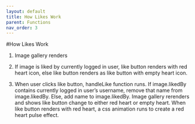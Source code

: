 ```yaml
---
layout: default
title: How Likes Work
parent: Functions
nav_order: 3
---
```


#How Likes Work

1. Image gallery renders

1. If image is liked by currently logged in user, like button renders with red heart icon, else like button renders as like button with empty heart icon.

1. When user clicks like button, handleLike function runs. If image.likedBy contains currently logged in user’s username, remove that name from image.likedBy. Else, add name to image.likedBy. Image gallery rerenders and shows like button change to either red heart or empty heart. When like button renders with red heart, a css animation runs to create a red heart pulse effect.
